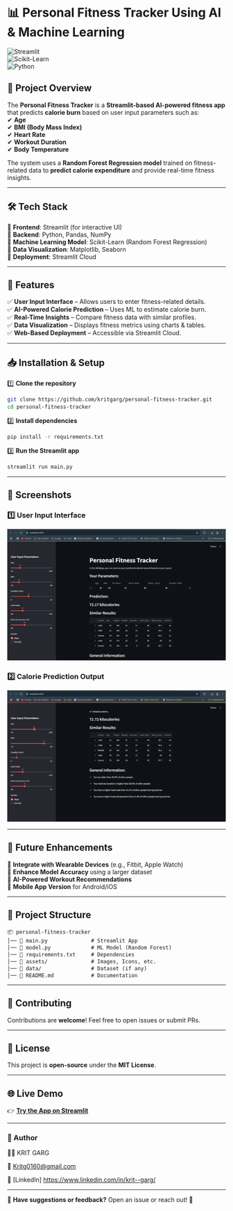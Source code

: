 # 📊 Personal Fitness Tracker Using AI & Machine Learning  

![Streamlit](https://img.shields.io/badge/Made_with-Streamlit-red?style=for-the-badge)  
![Scikit-Learn](https://img.shields.io/badge/Machine_Learning-Scikit--Learn-yellow?style=for-the-badge)  
![Python](https://img.shields.io/badge/Python-3.8+-blue?style=for-the-badge)  

## 🎯 Project Overview  
The **Personal Fitness Tracker** is a **Streamlit-based AI-powered fitness app** that predicts **calorie burn** based on user input parameters such as:  
✔ **Age**  
✔ **BMI (Body Mass Index)**  
✔ **Heart Rate**  
✔ **Workout Duration**  
✔ **Body Temperature**  

The system uses a **Random Forest Regression model** trained on fitness-related data to **predict calorie expenditure** and provide real-time fitness insights.  

---

## 🛠 Tech Stack  
🔹 **Frontend**: Streamlit (for interactive UI)  
🔹 **Backend**: Python, Pandas, NumPy  
🔹 **Machine Learning Model**: Scikit-Learn (Random Forest Regression)  
🔹 **Data Visualization**: Matplotlib, Seaborn  
🔹 **Deployment**: Streamlit Cloud  

---

## 🚀 Features  
✅ **User Input Interface** – Allows users to enter fitness-related details.  
✅ **AI-Powered Calorie Prediction** – Uses ML to estimate calorie burn.  
✅ **Real-Time Insights** – Compare fitness data with similar profiles.  
✅ **Data Visualization** – Displays fitness metrics using charts & tables.  
✅ **Web-Based Deployment** – Accessible via Streamlit Cloud.  

---

## 📥 Installation & Setup  

1️⃣ **Clone the repository**  
```sh
git clone https://github.com/kritgarg/personal-fitness-tracker.git
cd personal-fitness-tracker
```

2️⃣ **Install dependencies**  
```sh
pip install -r requirements.txt
```

3️⃣ **Run the Streamlit app**  
```sh
streamlit run main.py
```

---

## 📸 Screenshots  
### **1️⃣ User Input Interface**  
![User Input](https://raw.githubusercontent.com/kritgarg/personal-fitness-tracker/main/images/image1.png)


### **2️⃣ Calorie Prediction Output**  
![Prediction](https://raw.githubusercontent.com/kritgarg/personal-fitness-tracker/main/images/image2.png)



---

## 🔮 Future Enhancements  
🔹 **Integrate with Wearable Devices** (e.g., Fitbit, Apple Watch)  
🔹 **Enhance Model Accuracy** using a larger dataset  
🔹 **AI-Powered Workout Recommendations**  
🔹 **Mobile App Version** for Android/iOS  

---

## 📂 Project Structure  
```plaintext
📦 personal-fitness-tracker
│── 📜 main.py              # Streamlit App
│── 📜 model.py             # ML Model (Random Forest)
│── 📜 requirements.txt     # Dependencies
│── 📂 assets/              # Images, Icons, etc.
│── 📂 data/                # Dataset (if any)
│── 📜 README.md            # Documentation
```

---

## 🤝 Contributing  
Contributions are **welcome**! Feel free to open issues or submit PRs.  

---

## 📜 License  
This project is **open-source** under the **MIT License**.  

---

## 🌐 Live Demo  
👉 **[Try the App on Streamlit](https://personal-fitness-tracker-krit.streamlit.app/)**  

---

### **👤 Author**  
👨‍💻  KRIT GARG 

📧 Kritg0160@gmail.com

🔗 [LinkedIn]  https://www.linkedin.com/in/krit--garg/

---

💬 **Have suggestions or feedback?** Open an issue or reach out! 🚀  
```

